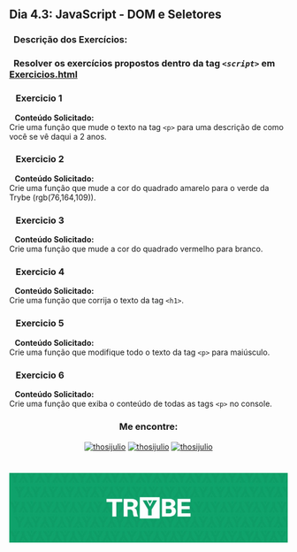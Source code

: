 ## Dia 4.3: JavaScript - DOM e Seletores

### &nbsp; Descrição dos Exercícios:

### &nbsp; Resolver os exercícios propostos dentro da tag *****`<script>`***** em [Exercicios.html](https://github.com/thosijulio/trybe-exercises/blob/exercises/5.1/1.INTRODUCAO/BLOCO_05/DIA_01/exercicios.html)

### &nbsp;&nbsp; Exercicio 1
  <b>&nbsp;&nbsp;&nbsp;Conteúdo Solicitado: </b> <br> 
Crie uma função que mude o texto na tag `<p>` para uma descrição de como você se vê daqui a 2 anos. <br>

### &nbsp;&nbsp; Exercicio 2
  <b>&nbsp;&nbsp;&nbsp;Conteúdo Solicitado: </b> <br> 
Crie uma função que mude a cor do quadrado amarelo para o verde da Trybe (rgb(76,164,109)). <br>

### &nbsp;&nbsp; Exercicio 3
  <b>&nbsp;&nbsp;&nbsp;Conteúdo Solicitado: </b> <br> 
Crie uma função que mude a cor do quadrado vermelho para branco. <br>

### &nbsp;&nbsp; Exercicio 4
  <b>&nbsp;&nbsp;&nbsp;Conteúdo Solicitado: </b> <br> 
Crie uma função que corrija o texto da tag `<h1>`. <br>

### &nbsp;&nbsp; Exercicio 5
  <b>&nbsp;&nbsp;&nbsp;Conteúdo Solicitado: </b> <br> 
Crie uma função que modifique todo o texto da tag `<p>` para maiúsculo. <br>

### &nbsp;&nbsp; Exercicio 6
  <b>&nbsp;&nbsp;&nbsp;Conteúdo Solicitado: </b> <br> 
Crie uma função que exiba o conteúdo de todas as tags `<p>` no console. <br>


<h3 align=center>Me encontre:</h3>

<p align=center>
<a href="https://www.linkedin.com/in/thosijulio/" target="blank"><img align="center" src="https://cdn.jsdelivr.net/npm/simple-icons@3.0.1/icons/linkedin.svg" alt="thosijulio" height="20" width="20" /></a>
<a href="https://www.github.com/thosijulio/" target="blank"><img align="center" src="https://cdn.jsdelivr.net/npm/simple-icons@3.0.1/icons/github.svg" alt="thosijulio" height="20" width="20" /></a>
<a href="https://www.instagram.com/thosijulio" target="blank"><img align="center" src="https://cdn.jsdelivr.net/npm/simple-icons@3.0.1/icons/instagram.svg" alt="thosijulio" height="20" width="20" /></a>
 </p>
 
 <h1 align="center">
    <img alt="Trybe" src="https://github.com/thosijulio/trybe-exercises/blob/main/trybe_logo.jpeg" />
</h1>
